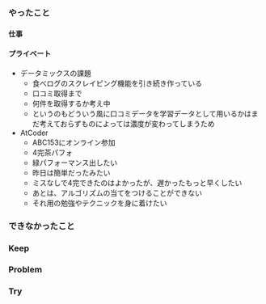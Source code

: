 ### やったこと

#### 仕事

#### プライベート

- データミックスの課題
  - 食べログのスクレイピング機能を引き続き作っている
  - 口コミ取得まで
  - 何件を取得するか考え中
  - というのもどういう風に口コミデータを学習データとして用いるかはまだ考えておらずものによっては濃度が変わってしまうため
- AtCoder
  - ABC153にオンライン参加
  - 4完茶パフォ
  - 緑パフォーマンス出したい
  - 昨日は簡単だったみたい
  - ミスなしで4完できたのはよかったが、遅かったもっと早くしたい
  - あとは、アルゴリズムの当てをつけることができない
  - それ用の勉強やテクニックを身に着けたい


### できなかったこと



### Keep



### Problem



### Try
